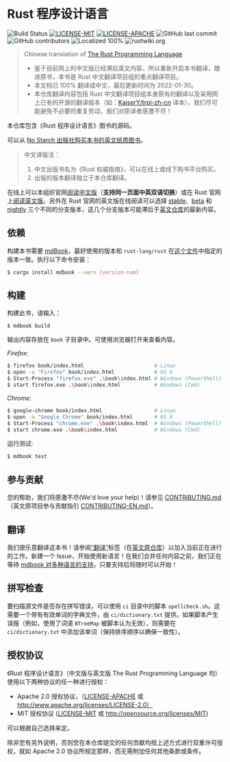 # Rust 程序设计语言

![Build Status](https://github.com/rust-lang-cn/book-cn/workflows/CI/badge.svg)
[![LICENSE-MIT](https://img.shields.io/badge/license-MIT-green)](https://raw.githubusercontent.com/rust-lang-cn/book-cn/master/LICENSE-MIT)
[![LICENSE-APACHE](https://img.shields.io/badge/license-Apache%202-blue)](https://raw.githubusercontent.com/rust-lang-cn/book-cn/master/LICENSE-APACHE)
![GitHub last commit](https://img.shields.io/github/last-commit/rust-lang-cn/book-cn?color=gold)
![GitHub contributors](https://img.shields.io/github/contributors/rust-lang-cn/book-cn?color=pink)
![Locatized 100%](https://img.shields.io/badge/localized-100%25-purple)
![rustwiki.org](https://img.shields.io/website?up_message=rustwiki.org&url=https%3A%2F%2Frustwiki.org)

> Chinese translation of [The Rust Programming Language][github-en]
>
> - 鉴于目前网上的中文版已经滞后英文内容，所以重新开启本书翻译，跟进原书，本书是 Rust 中文翻译项目组的重点翻译项目。
> - 本文档已 100% 翻译成中文，最后更新时间为 2022-01-30。
> - 本仓库翻译内容包括 Rust 中文翻译项目组本身原有的翻译以及采用网上已有的开源的翻译版本（如：[KaiserY/trpl-zh-cn][KaiserY] 译本），我们尽可能避免不必要的重复劳动，我们对原译者感激不尽！

[github-en]: https://github.com/rust-lang/book
[KaiserY]: https://github.com/KaiserY/trpl-zh-cn

本仓库包含《Rust 程序设计语言》图书的源码。

可以从 [No Starch 出版社购买本书的英文纸质图书][nostarch]。

> 中文译版注：
>
> 1. 中文出版书名为《Rust 权威指南》，可以在线上或线下购书平台购买。
> 2. 出版的版本翻译独立于本仓库翻译。

[nostarch]: https://nostarch.com/rust

在线上可以本组织官网[阅读中文版][book-cn]（**支持同一页面中英双语切换**）或在 Rust 官网上[阅读英文版][book-en]。另外在 Rust 官网的英文版在线阅读可以选择 [stable]、[beta] 和 [nightly] 三个不同的分支版本，这几个分支版本可能滞后于[英文仓库][github-en]的最新内容。

[book-cn]: https://rustwiki.org/zh-CN/book
[book-en]: https://doc.rust-lang.org/book/
[github-en]: https://github.com/rust-lang/book
[stable]: https://doc.rust-lang.org/stable/book/
[beta]: https://doc.rust-lang.org/beta/book/
[nightly]: https://doc.rust-lang.org/nightly/book/

## 依赖

构建本书需要 [mdBook]，最好使用的版本和 `rust-lang/rust` 在[这个文件][rust-mdbook]中指定的版本一致。执行以下命令安装：

[mdBook]: https://github.com/rust-lang-nursery/mdBook
[rust-mdbook]: https://github.com/rust-lang/rust/blob/master/src/tools/rustbook/Cargo.toml

```bash
$ cargo install mdbook --vers [version-num]
```

## 构建

构建此书，请输入：

```
$ mdbook build
```

输出内容存放在 `book` 子目录中。可使用浏览器打开来查看内容。

_Firefox:_

```bash
$ firefox book/index.html                       # Linux
$ open -a "Firefox" book/index.html             # OS X
$ Start-Process "firefox.exe" .\book\index.html # Windows (PowerShell)
$ start firefox.exe .\book\index.html           # Windows (Cmd)
```

_Chrome:_

```bash
$ google-chrome book/index.html                 # Linux
$ open -a "Google Chrome" book/index.html       # OS X
$ Start-Process "chrome.exe" .\book\index.html  # Windows (PowerShell)
$ start chrome.exe .\book\index.html            # Windows (Cmd)
```

运行测试:

```bash
$ mdbook test
```

## 参与贡献

您的帮助，我们将感激不尽(We'd love your help)！请参见 [CONTRIBUTING.md][contrib-cn]（英文原项目参与贡献指引 [CONTRIBUTING-EN.md][contrib]）。

[contrib-cn]: https://github.com/rust-lang-cn/book-cn/blob/master/CONTRIBUTING.md
[contrib]: https://github.com/rust-lang/book/blob/main/CONTRIBUTING.md

## 翻译

我们很乐意翻译这本书！请参阅[“翻译”][Translations]标签（在[英文原仓库][github-en]）以加入当前正在进行的工作。新建一个 Issue，开始使用新语言！在我们合并任何内容之前，我们正在等待 [mdbook 对多种语言的支持][mdbook support]，只要支持后将随时可以开始！

[github-en]: https://github.com/rust-lang/book
[Translations]: https://github.com/rust-lang/book/issues?q=is%3Aopen+is%3Aissue+label%3ATranslations
[mdbook support]: https://github.com/rust-lang-nursery/mdBook/issues/5

## 拼写检查

要扫描源文件是否存在拼写错误，可以使用 `ci` 目录中的脚本 `spellcheck.sh`。这需要一个带有有效单词的字典文件，由 `ci/dictionary.txt` 提供。如果脚本产生误报（例如，使用了词语 `BTreeMap` 被脚本认为无效），则需要在 `ci/dictionary.txt` 中添加该单词（保持排序顺序以确保一致性）。

## 授权协议

《Rust 程序设计语言》（中文版与英文版 The Rust Programming Language 均） 使用以下两种协议的任一种进行授权：

* Apache 2.0 授权协议，（[LICENSE-APACHE](LICENSE-APACHE) 或 http://www.apache.org/licenses/LICENSE-2.0）
* MIT 授权协议 ([LICENSE-MIT](LICENSE-MIT) 或 http://opensource.org/licenses/MIT)

可以根据自己选择来定。

除非您有另外说明，否则您在本仓库提交的任何贡献均按上述方式进行双重许可授权，就如 Apache 2.0 协议所规定那样，而无需附加任何其他条款或条件。
